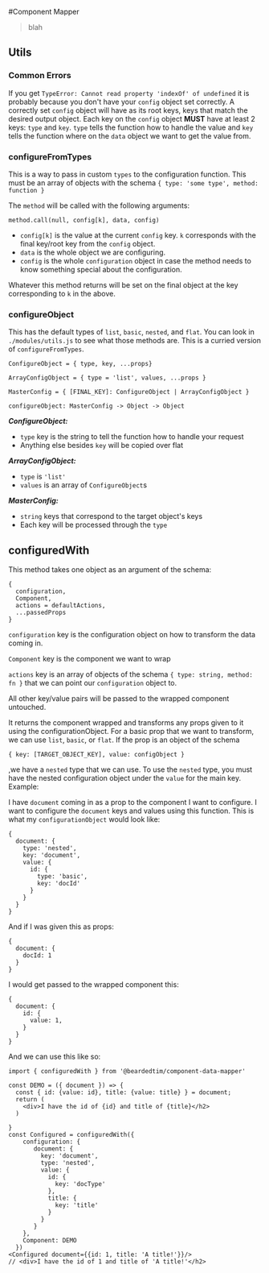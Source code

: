 #Component Mapper

> blah


## Utils


### Common Errors

If you get `TypeError: Cannot read property 'indexOf' of undefined` it is probably because you don't have your `config` object set correctly. A correctly set `config` object will have as its root keys, keys that match the desired output object. Each key on the `config` object **MUST** have at least 2 keys: `type` and `key`. `type` tells the function how to handle the value and `key` tells the function where on the `data` object we want to get the value from.

### configureFromTypes

This is a way to pass in custom `types` to the configuration function. This must be an array of objects with the schema `{ type: 'some type', method: function }`

The `method` will be called with the following arguments:

```
method.call(null, config[k], data, config)
```

- `config[k]` is the value at the current `config` key. `k` corresponds with the final key/root key from the `config` object.
- `data` is the whole object we are configuring.
- `config` is the whole `configuration` object in case the method needs to know something special about the configuration.

Whatever this method returns will be set on the final object at the key corresponding to `k` in the above.

### configureObject

This has the default types of `list`, `basic`, `nested`, and `flat`. You can look in `./modules/utils.js` to see what those methods are. This is a curried version of `configureFromTypes`.

```
ConfigureObject = { type, key, ...props}

ArrayConfigObject = { type = 'list', values, ...props }

MasterConfig = { [FINAL_KEY]: ConfigureObject | ArrayConfigObject }

configureObject: MasterConfig -> Object -> Object
```

_**ConfigureObject:**_

- `type` key is the string to tell the function how to handle your request
- Anything else besides `key` will be copied over flat

_**ArrayConfigObject:**_

- `type` is `'list'`
- `values` is an array of `ConfigureObject`s

_**MasterConfig:**_

- `string` keys that correspond to the target object's keys
- Each key will be processed through the `type`


## configuredWith

This method takes one object as an argument of the schema:

```
{
  configuration,
  Component,
  actions = defaultActions,
  ...passedProps
}
```

`configuration` key is the configuration object on how to transform the data coming in.

`Component` key is the component we want to wrap

`actions` key is an array of objects of the schema `{ type: string, method: fn }` that we can point our `configuration` object to.

All other key/value pairs will be passed to the wrapped component untouched.

It returns the component wrapped and transforms any props given to it using the configurationObject. For a basic prop that we want to transform, we can use `list`, `basic`, or `flat`. If the prop is an object of the schema

`{ key: [TARGET_OBJECT_KEY], value: configObject }`

,we have a `nested` type that we can use. To use the `nested` type, you must have the nested configuration object under the `value` for the main key. Example:

I have `document` coming in as a prop to the component I want to configure. I want to configure the `document` keys and values using this function. This is what my `configurationObject` would look like:

```
{
  document: {
    type: 'nested',
    key: 'document',
    value: {
      id: {
        type: 'basic',
        key: 'docId'
      }
    }
  }
}
```

And if I was given this as props:

```
{
  document: {
    docId: 1
  }
}
```

I would get passed to the wrapped component this:

```
{
  document: {
    id: {
      value: 1,
    }
  }
}
```

And we can use this like so:

```
import { configuredWith } from '@beardedtim/component-data-mapper'

const DEMO = ({ document }) => {
  const { id: {value: id}, title: {value: title} } = document;
  return (
    <div>I have the id of {id} and title of {title}</h2>
  )

}
const Configured = configuredWith({
    configuration: {
       document: {
         key: 'document',
         type: 'nested',
         value: {
           id: {
             key: 'docType'
           },
           title: {
             key: 'title'
           }
         }
       }
    },
    Component: DEMO
  })
<Configured document={{id: 1, title: 'A title!'}}/>
// <div>I have the id of 1 and title of 'A title!'</h2>
```

